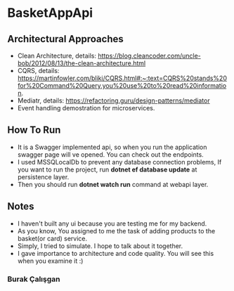 # BasketAppApi

## Architectural Approaches
 * Clean Architecture, details: https://blog.cleancoder.com/uncle-bob/2012/08/13/the-clean-architecture.html
 * CQRS, details: https://martinfowler.com/bliki/CQRS.html#:~:text=CQRS%20stands%20for%20Command%20Query,you%20use%20to%20read%20information.
 * Mediatr, details: https://refactoring.guru/design-patterns/mediator
 * Event handling demostration for microservices.

## How To Run
 * It is a Swagger implemented api, so when you run the application swagger page will ve opened. You can check out the endpoints.
 * I used MSSQLocalDb to prevent any database connection problems, If you want to run the project, run **dotnet ef database update** at persistence layer.
 * Then you should run **dotnet watch run** command at webapi layer.

 ## Notes
 * I haven't built any ui because you are testing me for my backend.
 * As you know, You assigned to me the task of adding products to the basket(or card) service.
 * Simply, I tried to simulate. I hope to talk about it together.
 * I gave importance to architecture and code quality. You will see this when you examine it :)

 ### Burak Çalışgan
